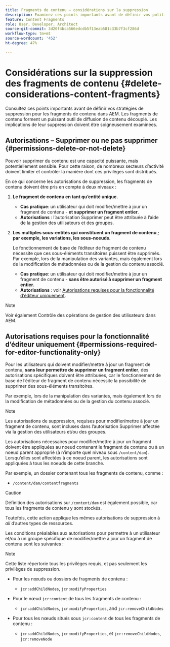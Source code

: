 ```yaml
---
title: Fragments de contenu – considérations sur la suppression
description: Examinez ces points importants avant de définir vos politiques de suppression de fragments de contenu dans AEM. Les fragments de contenu forment un puissant outil de diffusion de contenu découplé. Les implications de leur suppression doivent être soigneusement examinées.
feature: Content Fragments
role: User, Developer, Architect
source-git-commit: 3d20f4bca566edcdb5f13eab581c33b7f3cf286d
workflow-type: tm+mt
source-wordcount: '452'
ht-degree: 47%

---
```



# Considérations sur la suppression des fragments de contenu {#delete-considerations-content-fragments}

Consultez ces points importants avant de définir vos stratégies de suppression pour les fragments de contenu dans AEM. Les fragments de contenu forment un puissant outil de diffusion de contenu découplé. Les implications de leur suppression doivent être soigneusement examinées.

## Autorisations – Supprimer ou ne pas supprimer {#permissions-delete-or-not-delete}

Pouvoir supprimer du contenu est une capacité puissante, mais potentiellement sensible. Pour cette raison, de nombreux secteurs d’activité doivent limiter et contrôler la manière dont ces privilèges sont distribués.

En ce qui concerne les autorisations de suppression, les fragments de contenu doivent être pris en compte à deux niveaux :

1. **Le fragment de contenu en tant qu’entité unique.**

   * **Cas pratique**: un utilisateur qui doit modifier/mettre à jour un fragment de contenu - **et supprimer un fragment entier**.
   * **Autorisations** : l’autorisation Supprimer peut être attribuée à l’aide de la gestion des utilisateurs et des groupes.

2. **Les multiples sous-entités qui constituent un fragment de contenu ; par exemple, les variations, les sous-noeuds.**

   Le fonctionnement de base de l’éditeur de fragment de contenu nécessite que ces sous-éléments transitoires puissent être supprimés. Par exemple, lors de la manipulation des variantes, mais également lors de la modification de métadonnées ou de la gestion du contenu associé.

   * **Cas pratique**: un utilisateur qui doit modifier/mettre à jour un fragment de contenu - **sans être autorisé à supprimer un fragment entier**.
   * **Autorisations** : voir [Autorisations requises pour la fonctionnalité d’éditeur uniquement](#permissions-required-for-editor-functionality-only).

>[!NOTE]
>
>Voir également Contrôle des opérations de gestion des utilisateurs dans AEM.

## Autorisations requises pour la fonctionnalité d’éditeur uniquement {#permissions-required-for-editor-functionality-only}

Pour les utilisateurs qui doivent modifier/mettre à jour un fragment de contenu, **sans leur permettre de supprimer un fragment entier**, des autorisations spécifiques doivent être attribuées, car le fonctionnement de base de l’éditeur de fragment de contenu nécessite la possibilité de supprimer des sous-éléments transitoires.

Par exemple, lors de la manipulation des variantes, mais également lors de la modification de métadonnées ou de la gestion du contenu associé.

>[!NOTE]
>
>Les autorisations de suppression, requises pour modifier/mettre à jour un fragment de contenu, sont incluses dans l’autorisation Supprimer affectée via la gestion des utilisateurs et/ou des groupes.

Les autorisations nécessaires pour modifier/mettre à jour un fragment doivent être appliquées au noeud contenant le fragment de contenu ou à un noeud parent approprié (à n’importe quel niveau sous `/content/dam`). Lorsqu’elles sont affectées à ce noeud parent, les autorisations sont appliquées à tous les noeuds de cette branche.

Par exemple, un dossier contenant tous les fragments de contenu, comme :

* `/content/dam/contentfragments`

>[!CAUTION]
>
>Définition des autorisations sur `/content/dam` est également possible, car tous les fragments de contenu y sont stockés.
>
>Toutefois, cette action applique les mêmes autorisations de suppression à *all* d’autres types de ressources.

Les conditions préalables aux autorisations pour permettre à un utilisateur et/ou à un groupe spécifique de modifier/mettre à jour un fragment de contenu sont les suivantes :

>[!NOTE]
>
>Cette liste répertorie tous les privilèges requis, et pas seulement les privilèges de suppression.

* Pour les nœuds ou dossiers de fragments de contenu :

   * `jcr:addChildNodes`, `jcr:modifyProperties`

* Pour le nœud `jcr:content` de tous les fragments de contenu :

   * `jcr:addChildNodes`, `jcr:modifyProperties`, and `jcr:removeChildNodes`

* Pour tous les nœuds situés sous `jcr:content` de tous les fragments de contenu :

   * `jcr:addChildNodes`, `jcr:modifyProperties`, et `jcr:removeChildNodes`, `jcr:removeNode`

